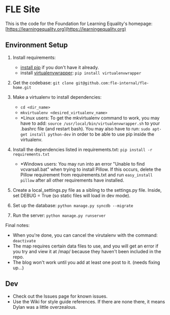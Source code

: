 # FLE Site

This is the code for the Foundation for Learning Equality's homepage: [https://learningequality.org](https://learningequality.org)

## Environment Setup

1. Install requirements:
    - [install pip](https://pypi.python.org/pypi/pip) if you don't have it already.
    - install [virtualenvwrapper](http://virtualenvwrapper.readthedocs.org/en/latest/): `pip install virtualenvwrapper`

2. Get the codebase: `git clone git@github.com:fle-internal/fle-home.git`

3. Make a virtualenv to install dependencies:
    - `cd <dir_name>`
    - `mkvirtualenv <desired_virtualenv_name>`
    - *Linux users: To get the mkvirtualenv command to work, you may have to add: `source /usr/local/bin/virtualenvwrapper.sh` to your .bashrc file (and restart bash). You may also have to run: `sudo apt-get install python-dev` in order to be able to use pip inside the virtualenv.

4. Install the dependencies listed in requirements.txt: `pip install -r requirements.txt`

	- *Windows users: You may run into an error "Unable to find vcvarsall.bat" when trying to install Pillow. If this occurs, delete the Pillow requirement from requirements.txt and run `easy_install pillow` after all other requirements have installed.

5. Create a local_settings.py file as a sibling to the settings.py file. Inside, set DEBUG = True (so static files will load in dev mode).

6. Set up the database: `python manage.py syncdb --migrate`

6. Run the server: `python manage.py runserver`


Final notes:

* When you're done, you can cancel the virutalenv with the command:
`deactivate`
* The map requires certain data files to use, and you will get an error if you try and view it at /map/ because they haven't been included in the repo.
* The blog won't work until you add at least one post to it. (needs fixing up...)


## Dev
* Check out the Issues page for known issues.
* Use the Wiki for style guide references. If there are none there, it means Dylan was a little overzealous.

